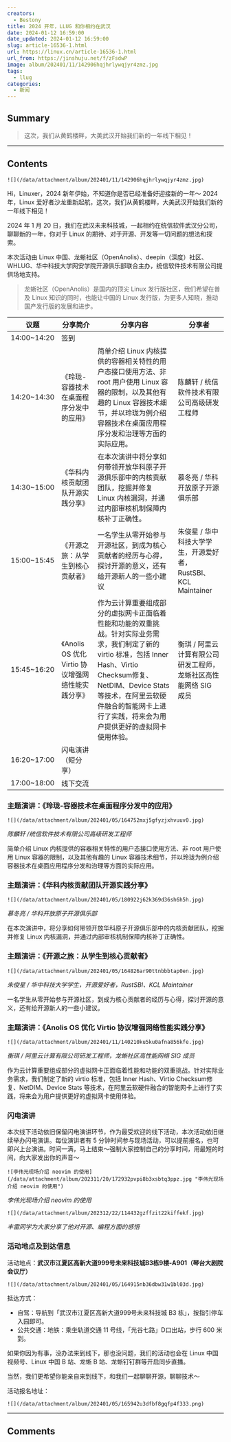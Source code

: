```yaml
---
creators:
  - Bestony
title: 2024 开年，LLUG 和你相约在武汉
date: 2024-01-12 16:59:00
date_updated: 2024-01-12 16:59:00
slug: article-16536-1.html
url: https://linux.cn/article-16536-1.html
url_from: https://jinshuju.net/f/zFsdwP
image: album/202401/11/142906hqjhrlywqjyr4zmz.jpg
tags:
  - llug
categories:
  - 新闻
---
```


## Summary

> 这次，我们从黄鹤楼畔，大美武汉开始我们新的一年线下相见！

***

<!-- more -->

## Contents

`![](/data/attachment/album/202401/11/142906hqjhrlywqjyr4zmz.jpg)`

Hi，Linuxer，2024 新年伊始，不知道你是否已经准备好迎接新的一年～ 2024 年，Linux 爱好者沙龙重新起航，这次，我们从黄鹤楼畔，大美武汉开始我们新的一年线下相见！

2024 年 1 月 20 日，我们在武汉未来科技城，一起相约在统信软件武汉分公司，聊聊新的一年，你对于 Linux 的期待、对于开源、开发等一切问题的想法和探索。

本次活动由 Linux 中国、龙蜥社区（OpenAnolis）、deepin（深度）社区、WHLUG、华中科技大学网安学院开源俱乐部联合主办，统信软件技术有限公司提供场地支持。

> 龙蜥社区（OpenAnolis）是国内的顶尖 Linux 发行版社区，我们希望在普及 Linux 知识的同时，也能让中国的 Linux 发行版，为更多人知晓，推动国产发行版的发展和进步。

| 议题 | 分享简介 | 分享内容 | 分享者 |
| --- | --- | --- | --- |
| 14:00~14:20 | 签到 |
| 14:20~14:30 | 《玲珑-容器技术在桌面程序分发中的应用》 | 简单介绍 Linux 内核提供的容器相关特性的用户态接口使用方法、非 root 用户使用 Linux 容器的限制，以及其他有趣的 Linux 容器技术细节，并以玲珑为例介绍容器技术在桌面应用程序分发和治理等方面的实际应用。 | 陈麟轩 / 统信软件技术有限公司高级研发工程师 |
| 14:30~15:00 | 《华科内核贡献团队开源实践分享》 | 在本次演讲中将分享如何带领开放华科原子开源俱乐部中的内核贡献团队，挖掘并修复 Linux 内核漏洞，并通过内部审核机制保障内核补丁正确性。 | 慕冬亮 / 华科开放原子开源俱乐部 |
| 15:00~15:45 | 《开源之旅：从学生到核心贡献者》 | 一名学生从零开始参与开源社区，到成为核心贡献者的经历与心得，探讨开源的意义，还有给开源新人的一些小建议 | 朱俊星 / 华中科技大学学生，开源爱好者，RustSBI、KCL Maintainer |
| 15:45~16:20 | 《Anolis OS 优化 Virtio 协议增强网络性能实践分享》 | 作为云计算重要组成部分的虚拟网卡正面临着性能和功能的双重挑战。针对实际业务需求，我们制定了新的 virtio 标准，包括 Inner Hash、Virtio Checksum修复、NetDIM、Device Stats 等技术，在阿里云软硬件融合的智能网卡上进行了实践，将来会为用户提供更好的虚拟网卡使用体验。 | 衡琪 / 阿里云计算有限公司研发工程师，龙蜥社区高性能网络 SIG 成员 |
| 16:20~17:00 | 闪电演讲（短分享） |
| 17:00~18:00 | 线下交流 |

### 主题演讲：《玲珑-容器技术在桌面程序分发中的应用》

`![](/data/attachment/album/202401/05/164752mxj5gfyzjxhvuuv0.jpg)`

*陈麟轩 /统信软件技术有限公司高级研发工程师*

简单介绍 Linux 内核提供的容器相关特性的用户态接口使用方法、非 root 用户使用 Linux 容器的限制，以及其他有趣的 Linux 容器技术细节，并以玲珑为例介绍容器技术在桌面应用程序分发和治理等方面的实际应用。

### 主题演讲：《华科内核贡献团队开源实践分享》

`![](/data/attachment/album/202401/05/180922j62k369d36sh6h5h.jpg)`

*慕冬亮 / 华科开放原子开源俱乐部*

在本次演讲中，将分享如何带领开放华科原子开源俱乐部中的内核贡献团队，挖掘并修复 Linux 内核漏洞，并通过内部审核机制保障内核补丁正确性。

### 主题演讲：《开源之旅：从学生到核心贡献者》

`![](/data/attachment/album/202401/05/164826ar90ttnbbbtap0en.jpg)`

*朱俊星 / 华中科技大学学生，开源爱好者，RustSBI、KCL Maintainer*

一名学生从零开始参与开源社区，到成为核心贡献者的经历与心得，探讨开源的意义，还有给开源新人的一些小建议。

### 主题演讲：《Anolis OS 优化 Virtio 协议增强网络性能实践分享》

 

`![](/data/attachment/album/202401/11/140210ku5ku0afna856kfe.jpg)`

*衡琪 / 阿里云计算有限公司研发工程师，龙蜥社区高性能网络 SIG 成员*

作为云计算重要组成部分的虚拟网卡正面临着性能和功能的双重挑战。针对实际业务需求，我们制定了新的 virtio 标准，包括 Inner Hash、Virtio Checksum修复、NetDIM、Device Stats 等技术，在阿里云软硬件融合的智能网卡上进行了实践，将来会为用户提供更好的虚拟网卡使用体验。

### 闪电演讲

本次线下活动依旧保留闪电演讲环节，作为最受欢迎的线下活动，本次活动依旧继续举办闪电演讲。每位演讲者有 5 分钟时间参与现场活动，可以提前报名，也可即兴上台演讲。时间一满，马上结束～强制大家控制自己的分享时间，用最短的时间，向大家发出你的声音～

`![李伟光现场介绍 neovim 的使用](/data/attachment/album/202311/20/172932pvpi8b3xsbtq3ppz.jpg "李伟光现场介绍 neovim 的使用")`

*李伟光现场介绍 neovim 的使用*

`![](/data/attachment/album/202312/22/114432gzffzit22kiffekf.jpg)`

*丰雷同学为大家分享了他对开源、编程方面的感悟* 

### 活动地点及到达信息

活动地点：**武汉市江夏区高新大道999号未来科技城B3栋9楼-A901（琴台大剧院会议厅）**

`![](/data/attachment/album/202401/05/164915nb36dbw31w1bl03d.jpg)`

抵达方式：

* 自驾：导航到「武汉市江夏区高新大道999号未来科技城 B3 栋」，按指引停车入园即可。
* 公共交通：地铁：乘坐轨道交通 11 号线，「光谷七路」D口出站，步行 600 米到。

如果你因为有事，没办法来到线下，那也没问题，我们的活动也会在 Linux 中国视频号、Linux 中国 B 站、龙蜥 B 站、龙蜥钉钉群等开启同步直播。 

当然，我们更希望你能亲自来到线下，和我们一起聊聊开源，聊聊技术～

活动报名地址：

`![](/data/attachment/album/202401/05/165942u3dfbf8gqfp4f333.png)`

***

## Comments
